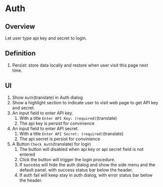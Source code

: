 # Auth

## Overview

Let user type api key and secret to login.

## Definition

1. Persist: store data locally and restore when user visit this page next time.

## UI

1. Show `Auth`(translate) in Auth dialog
1. Show a highlight section to indicate user to visit web page to get API key and secret.
1. An input field to enter API key.
    1. With a title `Enter API Key: (required)`(translate)
    1. The api key is persist for convinience
1. An input field to enter API secret.
    1. With a title `Enter API Secret: (required)`(translate)
    1. The api secret is persist for convinience
1. A Button `Check Auth`(translate) for login
    1. The button will disabled when api key or api secret field is not entered
    1. Click the button will trigger the login procedure.
    1. If success will hide the auth dialog and show the side menu and the default panel, with success status bar below the header.
    1. If auth fail will keep stay in auth dialog, with error status bar below the header.
